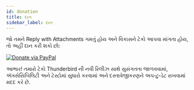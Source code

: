 ```yaml
---
id: donation
title: દાન
sidebar_label: દાન
---
```


જો તમને Reply with Attachments ગમતું હોય અને વિકાસને ટેકો આપવા માંગતા હોય, તો અહીં દાન કરી શકો છો:

[![Donate via PayPal](https://raw.githubusercontent.com/stefan-niedermann/paypal-donate-button/master/paypal-donate-button.png)](https://www.paypal.com/donate/?hosted_button_id=L2NQXHB7FQ5FJ)

આભાર! તમારો ટેકો Thunderbird ની નવી રિલીઝ સાથે સુસંગતતા જાળવવામાં, ઍક્સેસિબિલિટી અને ટેસ્ટોમાં સુધારો કરવામાં અને દસ્તાવેજીકરણને અપ‑ટુ‑ડેટ રાખવામાં મદદ કરે છે.
